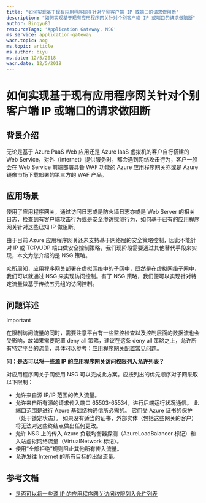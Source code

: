 ```yaml
---
title: "如何实现基于现有应用程序网关针对个别客户端 IP 或端口的请求做阻断"
description: "如何实现基于现有应用程序网关针对个别客户端 IP 或端口的请求做阻断"
author: Bingyu83
resourceTags: 'Application Gateway, NSG'
ms.service: application-gateway
wacn.topic: aog
ms.topic: article
ms.author: biyu
ms.date: 12/5/2018
wacn.date: 12/5/2018
---
```


# 如何实现基于现有应用程序网关针对个别客户端 IP 或端口的请求做阻断

## 背景介绍

无论是基于 Azure PaaS Web 应用还是 Azure IaaS 虚拟机的客户自行搭建的 Web Service，对外（internet）提供服务时，都会遇到网络攻击行为，客户一般会在 Web Service 前端部署具备 WAF 功能的 Azure 应用程序网关亦或是 Azure 镜像市场下载部署的第三方的 WAF 产品。

## 应用场景

使用了应用程序网关，通过访问日志或是防火墙日志亦或是 Web Server 的相关日志，检查到有客户端攻击行为或是安全渗透探测行为，如何基于已有的应用程序网关针对这些已知 IP 做阻断。

由于目前 Azure 应用程序网关还未支持基于网络层的安全策略控制，因此不能针对 IP 或 TCP/UDP 端口做安全控制策略，我们现阶段需要通过其他替代手段来实现，本文为您介绍的是 NSG 策略。

众所周知，应用程序网关部署在虚拟网络中的子网中，既然是在虚拟网络子网中，我们可以就通过 NSG 来实现访问控制。有了 NSG 策略，我们便可以实现针对特定流量做基于传统五元组的访问控制。

## 问题详述

> [!IMPORTANT]
> 在限制访问流量的同时，需要注意平台有一些监控检查以及控制层面的数据流也会受影响，故如果需要配置 deny all 策略，建议在这条 deny all 策略之上，允许所有特定平台的流量，具体可以参考：[应用程序网关配置常见问题](https://docs.azure.cn/application-gateway/application-gateway-faq#configuration)。

**问：是否可以将一些源 IP 的应用程序网关访问权限列入允许列表？**

对应用程序网关子网使用 NSG 可以完成此方案。应按列出的优先顺序对子网采取以下限制：

* 允许来自源 IP/IP 范围的传入流量。
* 允许来自所有源的请求传入端口 65503-65534，进行后端运行状况通信。 此端口范围是进行 Azure 基础结构通信所必需的。 它们受 Azure 证书的保护（处于锁定状态）。 如果没有适当的证书，外部实体（包括这些网关的客户）将无法对这些终结点做出任何更改。
* 允许 NSG 上的传入 Azure 负载均衡器探测（AzureLoadBalancer 标记）和入站虚拟网络流量（VirtualNetwork 标记）。
* 使用“全部拒绝”规则阻止其他所有传入流量。
* 允许发往 Internet 的所有目标的出站流量。

## 参考文档

* [是否可以将一些源 IP 的应用程序网关访问权限列入允许列表](https://docs.microsoft.com/azure/application-gateway/application-gateway-faq#can-i-whitelist-application-gateway-access-to-a-few-source-ips)
